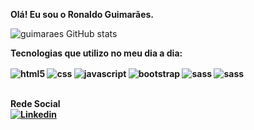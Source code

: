 <b>Olá! Eu sou o Ronaldo Guimarães.</b>


![guimaraes GitHub stats](https://github-readme-stats.vercel.app/api?username=souronaldoguimaraes&show_icons=true&theme=dracula)

<b>Tecnologias que utilizo no meu dia a dia:<b>
<div style = "display: inline_block">
<img align ="center" alt = "html5" src = "https://img.shields.io/badge/HTML5-E34F26?style=for-the-badge&logo=html5&logoColor=white" />
<img align ="center" alt = "css" src = "https://img.shields.io/badge/CSS3-1572B6?style=for-the-badge&logo=css3&logoColor=white" />
<img align ="center" alt = "javascript" src = "https://img.shields.io/badge/JavaScript-F7DF1E?style=for-the-badge&logo=javascript&logoColor=black"/> 
<img align ="center" alt = "bootstrap" src = "https://img.shields.io/badge/Bootstrap-563D7C?style=for-the-badge&logo=bootstrap&logoColor=white"/>
<img align ="center" alt = "sass" src = "https://img.shields.io/badge/Sass-CC6699?style=for-the-badge&logo=sass&logoColor=white"/>
<img align ="center" alt = "sass" src = "https://img.shields.io/badge/Node.js-43853D?style=for-the-badge&logo=node.js&logoColor=white"/>
  
  
<b><br>Rede Social<b><br>
[![Linkedin](https://img.shields.io/badge/LinkedIn-0077B5?style=for-the-badge&logo=linkedin&logoColor=white)](https://www.linkedin.com/in/ronaldoguimaraes1/)
  

  
  



